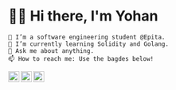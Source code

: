 # 👋🏽 Hi there, I'm Yohan

	🔭 I’m a software engineering student @Epita.
	🌱 I’m currently learning Solidity and Golang.
	💬 Ask me about anything.
	📫 How to reach me: Use the bagdes below!

<a href="https://www.linkedin.com/in/yohan-tancrez-1302aa163/">
  <img align="left" alt="Yohan's Linkedin" width="22px" src="https://cdn.jsdelivr.net/npm/simple-icons@v3/icons/linkedin.svg" />
</a>

<a href="mailto:yohan.tancrez@epita.fr" class="text-3xl p-3 no-underline">
   <img align="left" alt="Yohan's Email" width="22px" src="https://cdn.jsdelivr.net/npm/simple-icons@v3/icons/telegram.svg" />
</a>

<a href="https://www.twitch.tv/yohantz" class="text-3xl p-3 no-underline">
   <img align="left" alt="Yohan's Twitch" width="22px" src="https://cdn.jsdelivr.net/npm/simple-icons@3.4.1/icons/twitch.svg" />
</a>

